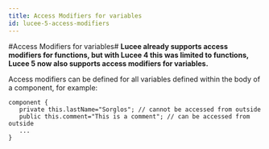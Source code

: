 ```yaml
---
title: Access Modifiers for variables
id: lucee-5-access-modifiers
---
```


#Access Modifiers for variables#
**Lucee already supports access modifiers for functions, but with Lucee 4 this was limited to functions, Lucee 5 now also supports access modifiers for variables.**

Access modifiers can be defined for all variables defined within the body of a component, for example:

```luceescript
component {
   private this.lastName="Sorglos"; // cannot be accessed from outside
   public this.comment="This is a comment"; // can be accessed from outside
   ...
}

```
